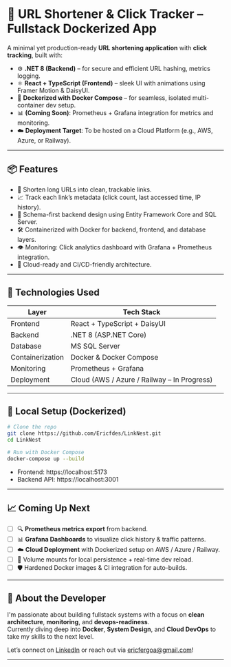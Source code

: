 

# 🔗 URL Shortener & Click Tracker – Fullstack Dockerized App

A minimal yet production-ready **URL shortening application** with **click tracking**, built with:

- ⚙️ **.NET 8 (Backend)** – for secure and efficient URL hashing, metrics logging.
- ⚛️ **React + TypeScript (Frontend)** – sleek UI with animations using Framer Motion & DaisyUI.
- 🐳 **Dockerized with Docker Compose** – for seamless, isolated multi-container dev setup.
- 📊 **(Coming Soon)**: Prometheus + Grafana integration for metrics and monitoring.
- ☁️ **Deployment Target**: To be hosted on a Cloud Platform (e.g., AWS, Azure, or Railway).

---

## 📦 Features

- 🔗 Shorten long URLs into clean, trackable links.
- 📈 Track each link’s metadata (click count, last accessed time, IP history).
- 🧠 Schema-first backend design using Entity Framework Core and SQL Server.
- 🛠️ Containerized with Docker for backend, frontend, and database layers.
- 👁️ Monitoring: Click analytics dashboard with Grafana + Prometheus integration.
- 🚀 Cloud-ready and CI/CD-friendly architecture.

---

## 🚧 Technologies Used

| Layer        | Tech Stack                      |
| ------------ | ------------------------------- |
| Frontend     | React + TypeScript + DaisyUI    |
| Backend      | .NET 8 (ASP.NET Core)           |
| Database     | MS SQL Server                   |
| Containerization | Docker & Docker Compose    |
| Monitoring   | Prometheus + Grafana            |
| Deployment   | Cloud (AWS / Azure / Railway – In Progress) |

---

## 🐳 Local Setup (Dockerized)

```bash
# Clone the repo
git clone https://github.com/Ericfdes/LinkNest.git
cd LinkNest

# Run with Docker Compose
docker-compose up --build
```

- Frontend: https://localhost:5173  
- Backend API: https://localhost:3001

---

## 📈 Coming Up Next

- [ ] 🔍 **Prometheus metrics export** from backend.
- [ ] 📊 **Grafana Dashboards** to visualize click history & traffic patterns.
- [ ] ☁️ **Cloud Deployment** with Dockerized setup on AWS / Azure / Railway.
- [ ] 📁 Volume mounts for local persistence + real-time dev reload.
- [ ] 🛡️ Hardened Docker images & CI integration for auto-builds.

---

## 🧠 About the Developer

I'm passionate about building fullstack systems with a focus on **clean architecture**, **monitoring**, and **devops-readiness**.  
Currently diving deep into **Docker**, **System Design**, and **Cloud DevOps** to take my skills to the next level.

Let’s connect on [LinkedIn](https://www.linkedin.com/in/eric-fernandes-a1b7ba242/) or reach out via [ericfergoa@gmail.com](mailto:ericfergoa@gmail.com)!

---
